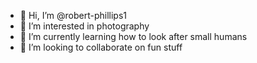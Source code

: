 - 👋 Hi, I’m @robert-phillips1
- 👀 I’m interested in photography
- 🌱 I’m currently learning how to look after small humans
- 💞️ I’m looking to collaborate on fun stuff
